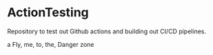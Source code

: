# ActionTesting
Repository to test out Github actions and building out CI/CD pipelines.

a Fly, me, to, the, Danger zone

